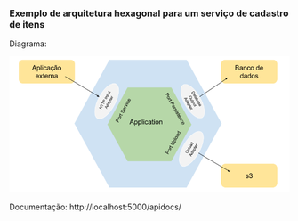 ### Exemplo de arquitetura hexagonal para um serviço de cadastro de itens

Diagrama:

![diagrama](hexagonal-python.png)

Documentação: http://localhost:5000/apidocs/
